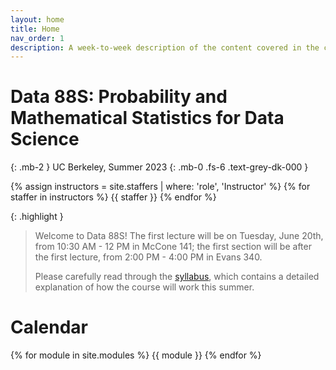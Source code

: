 ```yaml
---
layout: home
title: Home
nav_order: 1
description: A week-to-week description of the content covered in the course.
---
```


# Data 88S: Probability and Mathematical Statistics for Data Science

{: .mb-2 }
UC Berkeley, Summer 2023
{: .mb-0 .fs-6 .text-grey-dk-000 }

{% assign instructors = site.staffers | where: 'role', 'Instructor' %}
{% for staffer in instructors %}
{{ staffer }}
{% endfor %}

{: .highlight }
> Welcome to Data 88S! The first lecture will be on Tuesday, June 20th, from 10:30 AM - 12 PM in McCone 141; the first section will be after the first lecture, from 2:00 PM - 4:00 PM in Evans 340.
>
> Please carefully read through the [syllabus](syllabus), which contains a detailed explanation of how the course will work this summer.

# Calendar

{% for module in site.modules %}
{{ module }}
{% endfor %}